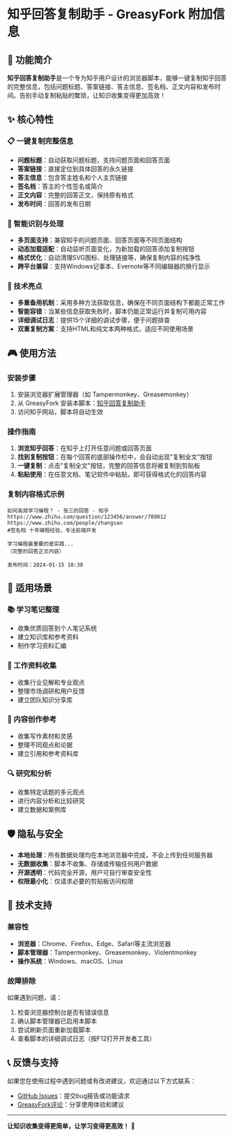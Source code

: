 # 知乎回答复制助手 - GreasyFork 附加信息

## 🚀 功能简介

**知乎回答复制助手**是一个专为知乎用户设计的浏览器脚本，能够一键复制知乎回答的完整信息，包括问题标题、答案链接、答主信息、签名档、正文内容和发布时间。告别手动复制粘贴的繁琐，让知识收集变得更加高效！

## ✨ 核心特性

### 📋 一键复制完整信息
- **问题标题**：自动获取问题标题，支持问题页面和回答页面
- **答案链接**：直接定位到具体回答的永久链接
- **答主信息**：包含答主姓名和个人主页链接
- **签名档**：答主的个性签名或简介
- **正文内容**：完整的回答正文，保持原有格式
- **发布时间**：回答的发布日期

### 🎯 智能识别与处理
- **多页面支持**：兼容知乎的问题页面、回答页面等不同页面结构
- **动态加载适配**：自动监听页面变化，为新加载的回答添加复制按钮
- **格式优化**：自动清理SVG图标、处理链接等，确保复制内容的纯净性
- **跨平台兼容**：支持Windows记事本、Evernote等不同编辑器的换行显示

### 🔧 技术亮点
- **多重备用机制**：采用多种方法获取信息，确保在不同页面结构下都能正常工作
- **智能容错**：当某些信息获取失败时，脚本仍能正常运行并复制可用内容
- **详细调试日志**：提供15个详细的调试步骤，便于问题排查
- **双重复制方案**：支持HTML和纯文本两种格式，适应不同使用场景

## 🎮 使用方法

### 安装步骤
1. 安装浏览器扩展管理器（如 Tampermonkey、Greasemonkey）
2. 从 GreasyFork 安装本脚本：[知乎回答复制助手](https://greasyfork.org/zh-CN/scripts/539913-%E7%9F%A5%E4%B9%8E%E5%9B%9E%E7%AD%94%E5%A4%8D%E5%88%B6%E5%8A%A9%E6%89%8B)
3. 访问知乎网站，脚本将自动生效

### 操作指南
1. **浏览知乎回答**：在知乎上打开任意问题或回答页面
2. **找到复制按钮**：在每个回答的底部操作栏中，会自动出现"复制全文"按钮
3. **一键复制**：点击"复制全文"按钮，完整的回答信息将被复制到剪贴板
4. **粘贴使用**：在任意文档、笔记软件中粘贴，即可获得格式化的回答内容

### 复制内容格式示例
```
如何高效学习编程？ - 张三的回答 - 知乎
https://www.zhihu.com/question/123456/answer/789012
https://www.zhihu.com/people/zhangsan
#签名档 十年编程经验，专注前端开发

学习编程最重要的是实践...
（完整的回答正文内容）

发布时间：2024-01-15 10:30
```

## 🌟 适用场景

### 📚 学习笔记整理
- 收集优质回答到个人笔记系统
- 建立知识库和参考资料
- 制作学习资料汇编

### 💼 工作资料收集
- 收集行业见解和专业观点
- 整理市场调研和用户反馈
- 建立团队知识分享库

### 📝 内容创作参考
- 收集写作素材和灵感
- 整理不同观点和论据
- 建立引用和参考资料库

### 🔍 研究和分析
- 收集特定话题的多元观点
- 进行内容分析和比较研究
- 建立数据和案例库

## 🛡️ 隐私与安全

- **本地处理**：所有数据处理均在本地浏览器中完成，不会上传到任何服务器
- **无数据收集**：脚本不收集、存储或传输任何用户数据
- **开源透明**：代码完全开源，用户可自行审查安全性
- **权限最小化**：仅请求必要的剪贴板访问权限

## 🔧 技术支持

### 兼容性
- **浏览器**：Chrome、Firefox、Edge、Safari等主流浏览器
- **脚本管理器**：Tampermonkey、Greasemonkey、Violentmonkey
- **操作系统**：Windows、macOS、Linux

### 故障排除
如果遇到问题，请：
1. 检查浏览器控制台是否有错误信息
2. 确认脚本管理器已启用本脚本
3. 尝试刷新页面重新加载脚本
4. 查看脚本的详细调试日志（按F12打开开发者工具）

## 📞 反馈与支持

如果您在使用过程中遇到问题或有改进建议，欢迎通过以下方式联系：
- [GitHub Issues](https://github.com/Simon-CHOU/zhcopy/issues)：提交bug报告或功能请求 
- [GreasyFork评论](https://greasyfork.org/zh-CN/scripts/539913-%E7%9F%A5%E4%B9%8E%E5%9B%9E%E7%AD%94%E5%A4%8D%E5%88%B6%E5%8A%A9%E6%89%8B/feedback#post-discussion)：分享使用体验和建议

---

**让知识收集变得更简单，让学习变得更高效！** 🎉